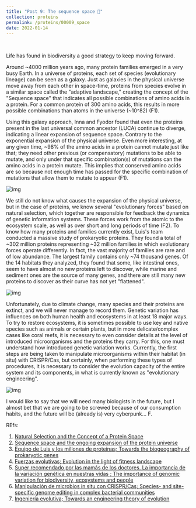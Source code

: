 ```yaml
---
title: "Post 9: The sequence space 🚀"
collection: proteins
permalink: /proteins/00009_space
date: 2022-01-14
---
```


&nbsp;

Life has found in biodiversity a good strategy to keep moving forward.

Around ~4000 million years ago, many protein families emerged in a very busy Earth. In a universe of proteins, each set of species (evolutionary lineage) can be seen as a galaxy. Just as galaxies in the physical universe move away from each other in space-time, proteins from species evolve in a similar space called the "adaptive landscape," creating the concept of the "Sequence space" that indicates all possible combinations of amino acids in a protein. For a common protein of 300 amino acids, this results in more possible combinations than atoms in the universe (~10^82) (F1).

Using this galaxy approach, Inna and Fyodor found that even the proteins present in the last universal common ancestor (LUCA) continue to diverge, indicating a linear expansion of sequence space. Contrary to the exponential expansion of the physical universe. Even more interesting, at any given time, ~98% of the amino acids in a protein cannot mutate just like that; they need other previous (or compensatory) mutations to be able to mutate, and only under that specific combination(s) of mutations can the amino acids in a protein mutate. This implies that conserved amino acids are so because not enough time has passed for the specific combination of mutations that allow them to mutate to appear (F1).

![img](/images/proteins/00009_space.jpg)

We still do not know what causes the expansion of the physical universe, but in the case of proteins, we know several "evolutionary forces" based on natural selection, which together are responsible for feedback the dynamics of genetic information systems. These forces work from the atomic to the ecosystem scale, as well as over short and long periods of time (F2). To know how many proteins and families currently exist, Luis's team conducted a massive study of prokaryotic proteins. They found a total of ~302 million proteins representing ~32 million families in which evolutionary forces operate differently. In fact, the vast majority of families are rare and of low abundance. The largest family contains only ~74 thousand genes. Of the 14 habitats they analyzed, they found that some, like intestinal ones, seem to have almost no new proteins left to discover, while marine and sediment ones are the source of many genes, and there are still many new proteins to discover as their curve has not yet "flattened".

![img](/images/proteins/00009_map.jpg)

Unfortunately, due to climate change, many species and their proteins are extinct, and we will never manage to record them. Genetic variation has influences on both human health and ecosystems in at least 18 major ways. To try to restore ecosystems, it is sometimes possible to use key and native species such as animals or certain plants, but in more delicate/complex cases like coral reefs, it is necessary to even consider details at the level of introduced microorganisms and the proteins they carry. For this, one must understand how introduced genetic variation works. Currently, the first steps are being taken to manipulate microorganisms within their habitat (in situ) with CRISPR/Cas, but certainly, when performing these types of procedures, it is necessary to consider the evolution capacity of the entire system and its components, in what is currently known as "evolutionary engineering". 

![img](/images/proteins/00009_ways.jpg)


I would like to say that we will need many biologists in the future, but I almost bet that we are going to be screwed because of our consumption habits, and the future will be (already is) very cyberpunk... F.


REfs:

1. [Natural Selection and the Concept of a Protein Space](https://www.nature.com/articles/225563a0) 
2. [Sequence space and the ongoing expansion of the protein universe](https://www.nature.com/articles/nature09105) 
3. [Equipo de Luis y los millones de proteínas; Towards the biogeography of prokaryotic genes](https://www.nature.com/articles/s41586-021-04233-4)
4. [Fuerzas evolutivas; Evolution in the light of fitness landscape](https://pubmed.ncbi.nlm.nih.gov/30583805/)
5. [Super recomendado por las mamás de los doctores. La importancia de la variación genética en nuestras vidas ; The importance of genomic variation for biodiversity, ecosystems and people](https://www.nature.com/articles/s41576-020-00288-7)
6. [Manipulación de microbios in situ con CRISPR/Cas; Species- and site-specific genome editing in complex bacterial communities](https://www.nature.com/articles/s41564-021-01014-7)
7. [Ingeniería evolutiva; Towards an engineering theory of evolution](https://www.nature.com/articles/s41467-021-23573-3)





